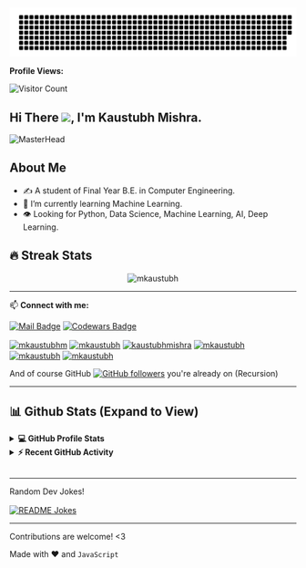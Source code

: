 ![ds](gitartwork.svg)

**Profile Views:**

![Visitor Count](https://profile-counter.glitch.me/{Kaustubh3Mishra}/count.svg)
<!-- ![](https://komarev.com/ghpvc/?username=mkaustubh&color=blueviolet) -->

## Hi There <img src="https://user-images.githubusercontent.com/69445549/117252456-9c2b2280-ae63-11eb-8c0a-99fe28ac33a8.gif" width="30px">, I'm Kaustubh Mishra.

<!-- <p align="center">
 <a href="https://github.com/DenverCoder1/readme-typing-svg"><img src="https://readme-typing-svg.herokuapp.com?lines=Computer+Science+Student;Web+Developer;DS%20|%20AI%20|%20ML%20Enthusiast;Graphic%20Designer;Always%20learning%20new%20things&center=true&width=500&height=50&font=georgia"></a>
</p> -->

![MasterHead](https://www.security.ky/wp-content/uploads/2016/05/Business-Gif.gif)



## **About Me**
- ✍️ A student of Final Year B.E. in Computer Engineering.
- 🌱 I’m currently learning Machine Learning.
- :eye: Looking for Python, Data Science, Machine Learning, AI, Deep Learning.



## 🔥 Streak Stats

<p align="center"><img align="center" src="https://github-readme-streak-stats.herokuapp.com/?user=Kaustubh3Mishra&theme=tokyonight" alt="mkaustubh" /></p>




<!-- ## :sparkling_heart: Support my projects

If you are using this project and are happy with it or just want to encourage me to continue creating stuff, there are few ways you can do it :-

- Giving proper credit :D
- Starring and sharing the project :rocket:
- [![paypal.me/mkaustubhm](https://ionicabizau.github.io/badges/paypal.svg)](https://www.paypal.me/mkaustubhm) - You can make one-time donations. I'll probably buy a ~~coffee~~ tea. :tea:

Thanks! :heart: -->

---

📫 **Connect with me:**

[![Mail Badge](https://img.shields.io/badge/-Kaustubh%20Mishra-c0392b?style=flat&labelColor=c0392b&logo=gmail&logoColor=white)](mailto:kaustubhmishra2001@gmail.com) [![Codewars Badge](https://www.codewars.com/users/mkaustubh/badges/micro)](https://www.codewars.com/users/mkaustubh)

<p align="left">
<a href="https://linkedin.com/in/mkaustubhm" target="blank"><img align="center" src="https://raw.githubusercontent.com/rahuldkjain/github-profile-readme-generator/master/src/images/icons/Social/linked-in-alt.svg" alt="mkaustubhm" height="30" width="40" /></a>
<a href="https://kaggle.com/mkaustubh" target="blank"><img align="center" src="https://raw.githubusercontent.com/rahuldkjain/github-profile-readme-generator/master/src/images/icons/Social/kaggle.svg" alt="mkaustubh" height="30" width="40" /></a>
<a href="https://www.codechef.com/users/kaustubhmishra" target="blank"><img align="center" src="https://cdn.jsdelivr.net/npm/simple-icons@3.1.0/icons/codechef.svg" alt="kaustubhmishra" height="30" width="40" /></a>
<a href="https://www.hackerrank.com/mkaustubh" target="blank"><img align="center" src="https://raw.githubusercontent.com/rahuldkjain/github-profile-readme-generator/master/src/images/icons/Social/hackerrank.svg" alt="mkaustubh" height="30" width="40" /></a>
<a href="https://www.leetcode.com/mkaustubh" target="blank"><img align="center" src="https://raw.githubusercontent.com/rahuldkjain/github-profile-readme-generator/master/src/images/icons/Social/leet-code.svg" alt="mkaustubh" height="30" width="40" /></a>
<a href="https://www.hackerearth.com/mkaustubh" target="blank"><img align="center" src="https://raw.githubusercontent.com/rahuldkjain/github-profile-readme-generator/master/src/images/icons/Social/hackerearth.svg" alt="mkaustubh" height="30" width="40" /></a>
</p>

And of course GitHub [![GitHub followers](https://img.shields.io/github/followers/mkaustubh.svg?style=social)](https://github.com/mkaustubh) you're already on (Recursion) 

---

## 📊 Github Stats (Expand to View)

<details> 
  <summary><b>💻 GitHub Profile Stats</b></summary>
  <br/>
  <p align="center">
    <a href="https://github.com/mkaustubh"><img align="center" src="https://github-readme-stats.vercel.app/api?username=mkaustubh&show_icons=true&locale=en&theme=tokyonight" alt="mkaustubh" height="192px"/></a>
	</p>
	<p  align="center">
	  <img src="https://github-readme-stats.vercel.app/api/top-langs?username=mkaustubh&show_icons=true&locale=en&layout=compact&theme=tokyonight" alt="mkaustubh" height="192px"/>
	</p>
  <br/>
  <b>Note:</b> Top languages is only a metric of the languages my public code consists of and doesn't reflect experience or skill level.
  </p>
</details>

<details>
  <summary><b>⚡ Recent GitHub Activity</b></summary>
  <br/>
   <a href="https://github.com/mkaustubh"><img alt="Kaustubh's Activity Graph" src="https://activity-graph.herokuapp.com/graph?username=mkaustubh&custom_title=Kaustubh%20Mishra's%20Contribution%20Graph&theme=react-dark" /></a>
  <br/>

</details>

<br/>

---

Random Dev Jokes!<br>

<a href="https://readme-jokes.vercel.app"><img align="center" src="https://readme-jokes.vercel.app/api?bgColor=%23073b4c&textColor=%2306d6a0&aColor=%2306d6a0&borderColor=%2306d6a0" alt="README Jokes"></a>

---
Contributions are welcome! <3

Made with :heart: and `JavaScript`
